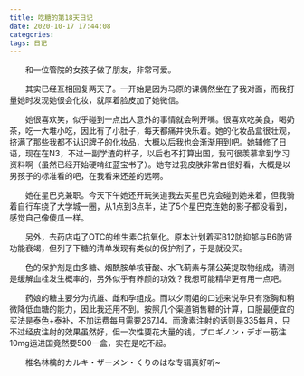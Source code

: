 ```yaml
---
title: 吃糖的第18天日记
date: 2020-10-17 17:44:08
categories:
tags: 日记
---
```

&emsp;&emsp;和一位管院的女孩子做了朋友，非常可爱。

<!-- more -->

&emsp;&emsp;其实已经互相回复两天了。一开始是因为马原的课偶然坐在了我对面，而我打量她时发现她很会化妆，就厚着脸皮加了她微信。

&emsp;&emsp;她很喜欢笑，似乎碰到一点出人意外的事情就会咧开嘴。很喜欢吃美食，喝奶茶，吃一大堆小吃，因此有了小肚子，每天都痛并快乐着。她的化妆品盒很壮观，挤满了那些我都不认识牌子的化妆品，大概以后我也会渐渐用到吧。她辅修了日语，现在在N3，不过一副学渣的样子，以后也不打算出国，我可很羡慕拿到学习资料啊（虽然已经开始硬啃红蓝宝书了）。她夸过我皮肤非常白很好看，大概是以男孩子的标准看的吧，在我看来还差的远啊。

&emsp;&emsp;她在星巴克兼职。今天下午她还开玩笑道我去买星巴克会碰到她来着，但我骑着自行车绕了大学城一圈，从1点到3点半，进了5个星巴克连她的影子都没看到，感觉自己像傻瓜一样。

&emsp;&emsp;另外，去药店屯了OTC的维生素C抗氧化。原本计划着买B12防抑郁与B6防肾功能衰竭，但列了下糖的清单发现有类似的保护剂了，于是就没买。

&emsp;&emsp;色的保护剂是由多糖、烟酰胺单核苷酸、水飞蓟素与蒲公英提取物组成，猜测是缓解血栓发生概率的，另外似乎有养颜的功效？我想可能精华更有用一点吧。

&emsp;&emsp;药娘的糖主要分为抗雄、雌和孕组成。而以夕雨姐的口述来说孕只有涨胸和稍微降低血糖的能力，因此我还用不到。按照几个渠道销售糖的计算，口服最便宜的买法是泰色+泰补，不加运费每月需要267.14。而激素注射的话则是335每月，只不过经皮注射的效果虽然好，但一次性要花大量的钱，プロギノン・デポー筋注10mg运进国竟然要500一盒，实在是吃不起。

&emsp;&emsp;椎名林檎的カルキ・ザーメン・くりのはな专辑真好听~